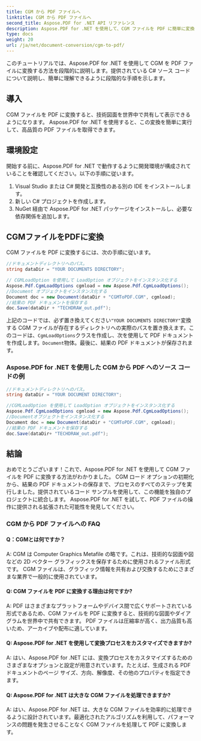 ```yaml
---
title: CGM から PDF ファイルへ
linktitle: CGM から PDF ファイルへ
second_title: Aspose.PDF for .NET API リファレンス
description: Aspose.PDF for .NET を使用して、CGM ファイルを PDF に簡単に変換します。
type: docs
weight: 20
url: /ja/net/document-conversion/cgm-to-pdf/
---
```

このチュートリアルでは、Aspose.PDF for .NET を使用して CGM を PDF ファイルに変換する方法を段階的に説明します。提供されている C# ソース コードについて説明し、簡単に理解できるように段階的な手順を示します。

## 導入

CGM ファイルを PDF に変換すると、技術図面を世界中で共有して表示できるようになります。 Aspose.PDF for .NET を使用すると、この変換を簡単に実行して、高品質の PDF ファイルを取得できます。

## 環境設定

開始する前に、Aspose.PDF for .NET で動作するように開発環境が構成されていることを確認してください。以下の手順に従います。

1. Visual Studio または C# 開発と互換性のある別の IDE をインストールします。
2. 新しい C# プロジェクトを作成します。
3. NuGet 経由で Aspose.PDF for .NET パッケージをインストールし、必要な依存関係を追加します。

## CGMファイルをPDFに変換

CGM ファイルを PDF に変換するには、次の手順に従います。

```csharp
//ドキュメントディレクトリへのパス。
string dataDir = "YOUR DOCUMENTS DIRECTORY";

// CGMLoadOption を使用して LoadOption オブジェクトをインスタンス化する
Aspose.Pdf.CgmLoadOptions cgmload = new Aspose.Pdf.CgmLoadOptions();
//Document オブジェクトをインスタンス化する
Document doc = new Document(dataDir + "CGMToPDF.CGM", cgmload);
//結果の PDF ドキュメントを保存する
doc.Save(dataDir + "TECHDRAW_out.pdf");
```

上記のコードでは、必ず置き換えてください`"YOUR DOCUMENTS DIRECTORY"`変換する CGM ファイルが存在するディレクトリへの実際のパスを置き換えます。このコードは、`CgmLoadOptions`クラスを作成し、次を使用して PDF ドキュメントを作成します。`Document`物体。最後に、結果の PDF ドキュメントが保存されます。

### Aspose.PDF for .NET を使用した CGM から PDF へのソース コードの例

```csharp
//ドキュメントディレクトリへのパス。
string dataDir = "YOUR DOCUMENT DIRECTORY";

//CGMLoadOption を使用して LoadOption オブジェクトをインスタンス化する
Aspose.Pdf.CgmLoadOptions cgmload = new Aspose.Pdf.CgmLoadOptions();
//Documentオブジェクトをインスタンス化する
Document doc = new Document(dataDir + "CGMToPDF.CGM", cgmload);
//結果の PDF ドキュメントを保存する
doc.Save(dataDir+ "TECHDRAW_out.pdf");
```

## 結論

おめでとうございます！これで、Aspose.PDF for .NET を使用して CGM ファイルを PDF に変換する方法がわかりました。 CGM ロード オプションの初期化から、結果の PDF ドキュメントの保存まで、プロセスのすべてのステップを実行しました。提供されているコード サンプルを使用して、この機能を独自のプロジェクトに統合します。 Aspose.PDF for .NET を試して、PDF ファイルの操作に提供される拡張された可能性を発見してください。

### CGM から PDF ファイルへの FAQ

#### Q：CGMとは何ですか？

A: CGM は Computer Graphics Metafile の略です。これは、技術的な図面や図などの 2D ベクター グラフィックスを保存するために使用されるファイル形式です。 CGM ファイルは、グラフィック情報を共有および交換するためにさまざまな業界で一般的に使用されています。

#### Q: CGM ファイルを PDF に変換する理由は何ですか?

A: PDF はさまざまなプラットフォームやデバイス間で広くサポートされている形式であるため、CGM ファイルを PDF に変換すると、技術的な図面やダイアグラムを世界中で共有できます。 PDF ファイルは圧縮率が高く、出力品質も高いため、アーカイブや配布に適しています。

#### Q: Aspose.PDF for .NET を使用して変換プロセスをカスタマイズできますか?

A: はい、Aspose.PDF for .NET には、変換プロセスをカスタマイズするためのさまざまなオプションと設定が用意されています。たとえば、生成される PDF ドキュメントのページ サイズ、方向、解像度、その他のプロパティを指定できます。

#### Q: Aspose.PDF for .NET は大きな CGM ファイルを処理できますか?

A: はい、Aspose.PDF for .NET は、大きな CGM ファイルを効率的に処理できるように設計されています。最適化されたアルゴリズムを利用して、パフォーマンスの問題を発生させることなく CGM ファイルを処理して PDF に変換します。